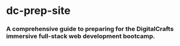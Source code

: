 # dc-prep-site
### A comprehensive guide to preparing for the DigitalCrafts immersive full-stack web development bootcamp.
